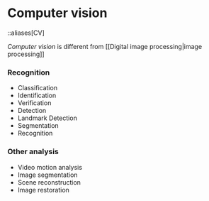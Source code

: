 # Computer vision
::aliases[CV]

*Computer vision* is different from [[Digital image processing|image processing]]



### Recognition

- Classification
- Identification
- Verification
- Detection
- Landmark Detection
- Segmentation
- Recognition

### Other analysis

- Video motion analysis
- Image segmentation
- Scene reconstruction
- Image restoration